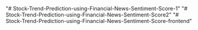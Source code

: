 "# Stock-Trend-Prediction-using-Financial-News-Sentiment-Score-1" 
"# Stock-Trend-Prediction-using-Financial-News-Sentiment-Score2" 
"# Stock-Trend-Prediction-using-Financial-News-Sentiment-Score-frontend" 
